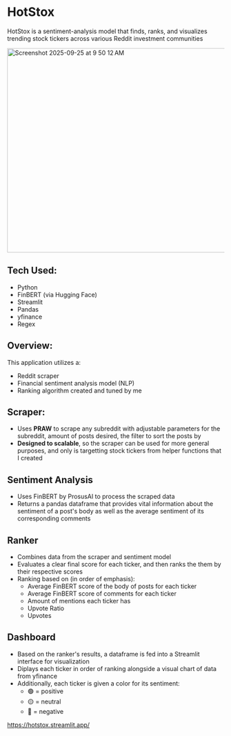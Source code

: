 # HotStox

HotStox is a sentiment-analysis model that finds, ranks, and visualizes trending stock tickers across various Reddit investment communities 

<img width="648" height="473" alt="Screenshot 2025-09-25 at 9 50 12 AM" src="https://github.com/user-attachments/assets/1db52c46-2cc8-477e-a7bf-7c3b7ad78c7c" />

## Tech Used:
- Python
- FinBERT (via Hugging Face)
- Streamlit
- Pandas
- yfinance
- Regex

## Overview:
This application utilizes a: 
- Reddit scraper
- Financial sentiment analysis model (NLP)
- Ranking algorithm created and tuned by me

## Scraper:
- Uses **PRAW** to scrape any subreddit with adjustable parameters for the subreddit, amount of posts desired, the filter to sort the posts by
- **Designed to scalable**, so the scraper can be used for more general purposes, and only is targetting stock tickers from helper functions that I created

## Sentiment Analysis
- Uses FinBERT by ProsusAI to process the scraped data
- Returns a pandas dataframe that provides vital information about the sentiment of a post's body as well as the average sentiment of its corresponding comments

## Ranker
- Combines data from the scraper and sentiment model
- Evaluates a clear final score for each ticker, and then ranks the them by their respective scores
- Ranking based on (in order of emphasis):
  - Average FinBERT score of the body of posts for each ticker
  - Average FinBERT score of comments for each ticker
  - Amount of mentions each  ticker has
  - Upvote Ratio
  - Upvotes

## Dashboard
- Based on the ranker's results, a dataframe is fed into a Streamlit interface for visualization
- Diplays each ticker in order of ranking alongside a visual chart of data from yfinance
- Additionally, each ticker is given a color for its sentiment:
  - 🟢 = positive
  - 🟡 = neutral
  - 🔴 = negative

https://hotstox.streamlit.app/

